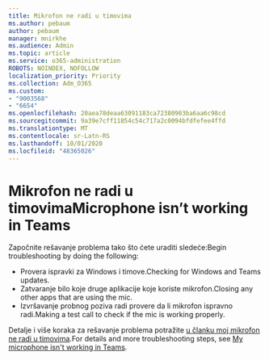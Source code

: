 ```yaml
---
title: Mikrofon ne radi u timovima
ms.author: pebaum
author: pebaum
manager: mnirkhe
ms.audience: Admin
ms.topic: article
ms.service: o365-administration
ROBOTS: NOINDEX, NOFOLLOW
localization_priority: Priority
ms.collection: Adm_O365
ms.custom:
- "9003568"
- "6654"
ms.openlocfilehash: 20aea78deaa63091183ca72380903ba6aa6c98cd
ms.sourcegitcommit: 9a39e7cff11854c54c717a2c0094bfdfefee4ffd
ms.translationtype: MT
ms.contentlocale: sr-Latn-RS
ms.lasthandoff: 10/01/2020
ms.locfileid: "48365026"
---
```

# <a name="microphone-isnt-working-in-teams"></a><span data-ttu-id="e381b-102">Mikrofon ne radi u timovima</span><span class="sxs-lookup"><span data-stu-id="e381b-102">Microphone isn’t working in Teams</span></span>

<span data-ttu-id="e381b-103">Započnite rešavanje problema tako što ćete uraditi sledeće:</span><span class="sxs-lookup"><span data-stu-id="e381b-103">Begin troubleshooting by doing the following:</span></span>

- <span data-ttu-id="e381b-104">Provera ispravki za Windows i timove.</span><span class="sxs-lookup"><span data-stu-id="e381b-104">Checking for Windows and Teams updates.</span></span>
- <span data-ttu-id="e381b-105">Zatvaranje bilo koje druge aplikacije koje koriste mikrofon.</span><span class="sxs-lookup"><span data-stu-id="e381b-105">Closing any other apps that are using the mic.</span></span>
- <span data-ttu-id="e381b-106">Izvršavanje probnog poziva radi provere da li mikrofon ispravno radi.</span><span class="sxs-lookup"><span data-stu-id="e381b-106">Making a test call to check if the mic is working properly.</span></span>

<span data-ttu-id="e381b-107">Detalje i više koraka za rešavanje problema potražite [u članku moj mikrofon ne radi u timovima](https://support.microsoft.com/office/666d1123-9dd0-4a31-ad2e-a758b204f33a).</span><span class="sxs-lookup"><span data-stu-id="e381b-107">For details and more troubleshooting steps, see [My microphone isn't working in Teams](https://support.microsoft.com/office/666d1123-9dd0-4a31-ad2e-a758b204f33a).</span></span>
